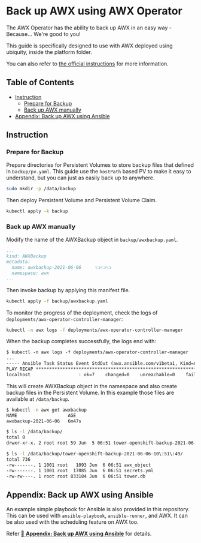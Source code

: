 <!-- omit in toc -->
# Back up AWX using AWX Operator

The AWX Operator has the ability to back up AWX in an easy way - Because... We're good to you!

This guide is specifically designed to use with AWX deployed using ubiquity, inside the platform folder.

You can also refer to [the official instructions](https://github.com/ansible/awx-operator/tree/devel/roles/backup) for more information.

<!-- omit in toc -->
## Table of Contents

- [Instruction](#instruction)
  - [Prepare for Backup](#prepare-for-backup)
  - [Back up AWX manually](#back-up-awx-manually)
- [Appendix: Back up AWX using Ansible](#appendix-back-up-awx-using-ansible)

## Instruction

### Prepare for Backup

Prepare directories for Persistent Volumes to store backup files that defined in `backup/pv.yaml`. This guide use the `hostPath` based PV to make it easy to understand, but you can just as easily back up to anywhere.

```bash
sudo mkdir -p /data/backup
```

Then deploy Persistent Volume and Persistent Volume Claim.

```bash
kubectl apply -k backup
```

### Back up AWX manually

Modify the name of the AWXBackup object in `backup/awxbackup.yaml`.

```yaml
...
kind: AWXBackup
metadata:
  name: awxbackup-2021-06-06     👈👈👈
  namespace: awx
...
```

Then invoke backup by applying this manifest file.

```bash
kubectl apply -f backup/awxbackup.yaml
```

To monitor the progress of the deployment, check the logs of `deployments/awx-operator-controller-manager`:

```bash
kubectl -n awx logs -f deployments/awx-operator-controller-manager
```

When the backup completes successfully, the logs end with:

```txt
$ kubectl -n awx logs -f deployments/awx-operator-controller-manager
...
----- Ansible Task Status Event StdOut (awx.ansible.com/v1beta1, Kind=AWXBackup, awxbackup-2021-06-06/awx) -----
PLAY RECAP *********************************************************************
localhost                  : ok=7    changed=0    unreachable=0    failed=0    skipped=9    rescued=0    ignored=0
```

This will create AWXBackup object in the namespace and also create backup files in the Persistent Volume. In this example those files are available at `/data/backup`.

```bash
$ kubectl -n awx get awxbackup
NAME                   AGE
awxbackup-2021-06-06   6m47s
```

```bash
$ ls -l /data/backup/
total 0
drwxr-xr-x. 2 root root 59 Jun  5 06:51 tower-openshift-backup-2021-06-06-10:51:49

$ ls -l /data/backup/tower-openshift-backup-2021-06-06-10\:51\:49/
total 736
-rw-------. 1 1001 root   1093 Jun  6 06:51 awx_object
-rw-------. 1 1001 root  17085 Jun  6 06:51 secrets.yml
-rw-rw----. 1 root root 833184 Jun  6 06:51 tower.db
```

## Appendix: Back up AWX using Ansible

An example simple playbook for Ansible is also provided in this repository. This can be used with `ansible-playbook`, `ansible-runner`, and AWX. It can be also used with the scheduling feature on AWX too.

Refer [📁 **Appendix: Back up AWX using Ansible**](ansible) for details.
